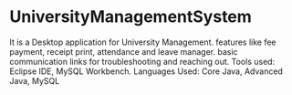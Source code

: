 # UniversityManagementSystem
It is a Desktop application for University Management. features like fee payment, receipt print, attendance and leave manager. basic communication links for troubleshooting and reaching out. Tools used: Eclipse IDE, MySQL Workbench. Languages Used: Core Java, Advanced Java, MySQL
